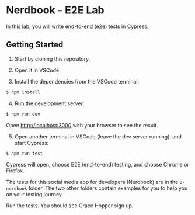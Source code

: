 # Nerdbook - E2E Lab

In this lab, you will write end-to-end (e2e) tests in Cypress.

## Getting Started

1. Start by cloning this repository.

2. Open it in VSCode.

3. Install the dependencies from the VSCode terminal:

```bash
$ npm install
```

4. Run the development server:

```bash
$ npm run dev
```

Open [http://localhost:3000](http://localhost:3000) with your browser to see the result.

5. Open another terminal in VSCode (leave the dev server running), and start Cypress:

```bash
$ npm run test
```

Cypress will open, choose E2E (end-to-end) testing, and choose Chrome or Firefox.

The tests for this social media app for developers (Nerdbook) are in the `0-nerdbook` folder. The two other folders contain examples for you to help
you on your testing journey.

Run the tests. You should see Grace Hopper sign up.
